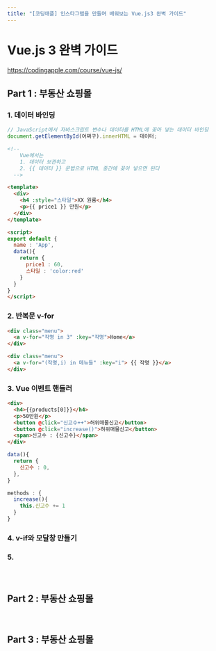 ```yaml
---
title: "[코딩애플] 인스타그램을 만들며 배워보는 Vue.js3 완벽 가이드"
---
```


# Vue.js 3 완벽 가이드

<https://codingapple.com/course/vue-js/>


## Part 1 : 부동산 쇼핑몰

### 1. 데이터 바인딩

```javascript
// JavaScript에서 자바스크립트 변수나 데이터를 HTML에 꽂아 넣는 데이터 바인딩
document.getElementById(어쩌구).innerHTML = 데이터;
```

```html
<!-- 
    Vue에서는 
    1. 데이터 보관하고
    2. {{ 데이터 }} 문법으로 HTML 중간에 꽂아 넣으면 된다
  -->

<template>
  <div>
    <h4 :style="스타일">XX 원룸</h4>
    <p>{{ price1 }} 만원</p>
  </div>
</template>

<script>
export default {
  name : 'App',
  data(){
    return {
      price1 : 60,
      스타일 : 'color:red'
    }
  }
}
</script>
```

### 2. 반복문 v-for

```html
<div class="menu">
  <a v-for="작명 in 3" :key="작명">Home</a>
</div>

<div class="menu">
  <a v-for="(작명,i) in 메뉴들" :key="i"> {{ 작명 }}</a>
</div>
```

### 3. Vue 이벤트 핸들러

```html
<div>
  <h4>{{products[0]}}</h4>
  <p>50만원</p>
  <button @click="신고수++">허위매물신고</button>
  <button @click="increase()">허위매물신고</button>
  <span>신고수 : {신고수}</span>
</div>
```

```javascript
data(){
  return {
    신고수 : 0,
  },
}

methods : { 
  increase(){ 
    this.신고수 += 1 
  } 
}
```

### 4. v-if와 모달창 만들기

### 5. 

### 

### 

<br>

## Part 2 : 부동산 쇼핑몰

<br>

## Part 3 : 부동산 쇼핑몰